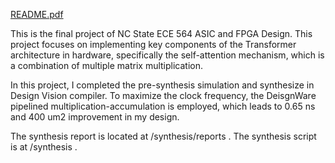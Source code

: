 [README.pdf](https://github.com/user-attachments/files/17907593/README.pdf)


This is the final project of NC State ECE 564 ASIC and FPGA Design.
This project focuses on implementing key components of the Transformer architecture in 
hardware, specifically the self-attention mechanism, which is a combination of multiple matrix multiplication.

In this project, I completed the pre-synthesis simulation and synthesize in Design Vision compiler.
To maximize the clock frequency, the DeisgnWare pipelined multiplication-accumulation is employed, which leads to 0.65 ns and 400 um2 improvement in my design.

The synthesis report is located at /synthesis/reports .
The synthesis script is at /synthesis .
